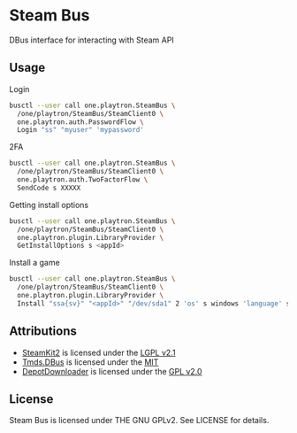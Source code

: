 # Steam Bus

DBus interface for interacting with Steam API

## Usage

Login

```bash
busctl --user call one.playtron.SteamBus \
  /one/playtron/SteamBus/SteamClient0 \
  one.playtron.auth.PasswordFlow \
  Login "ss" "myuser" 'mypassword'
```

2FA

```bash
busctl --user call one.playtron.SteamBus \
  /one/playtron/SteamBus/SteamClient0 \
  one.playtron.auth.TwoFactorFlow \
  SendCode s XXXXX
```

Getting install options

```bash
busctl --user call one.playtron.SteamBus \
  /one/playtron/SteamBus/SteamClient0 \
  one.playtron.plugin.LibraryProvider \
  GetInstallOptions s <appId>
```

Install a game

```bash
busctl --user call one.playtron.SteamBus \
  /one/playtron/SteamBus/SteamClient0 \
  one.playtron.plugin.LibraryProvider \
  Install "ssa{sv}" "<appId>" "/dev/sda1" 2 'os' s windows 'language' s english
```

## Attributions

- [SteamKit2](https://github.com/SteamRE/SteamKit) is licensed under the [LGPL v2.1](https://www.gnu.org/licenses/old-licenses/lgpl-2.1.en.html)
- [Tmds.DBus](https://github.com/tmds/Tmds.DBus) is licensed under the [MIT](https://github.com/tmds/Tmds.DBus/blob/main/COPYING)
- [DepotDownloader](https://github.com/SteamRE/DepotDownloader) is licensed under the [GPL v2.0](https://github.com/SteamRE/DepotDownloader/blob/master/LICENSE)

## License

Steam Bus is licensed under THE GNU GPLv2. See LICENSE for details.
